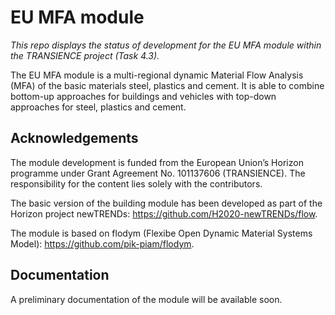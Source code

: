 # EU MFA module
*This repo displays the status of development for the EU MFA module within the TRANSIENCE project (Task 4.3).*

The EU MFA module is a multi-regional dynamic Material Flow Analysis (MFA) of the basic materials steel, plastics and cement. 
It is able to combine bottom-up approaches for buildings and vehicles with top-down approaches for steel, plastics and cement.

## Acknowledgements
The module development is funded from the European Union’s Horizon programme under Grant Agreement No. 101137606 (TRANSIENCE). 
The responsibility for the content lies solely with the contributors.

The basic version of the building module has been developed as part of the Horizon project newTRENDs:
https://github.com/H2020-newTRENDs/flow.

The module is based on flodym (Flexibe Open Dynamic Material Systems Model): https://github.com/pik-piam/flodym.

## Documentation
A preliminary documentation of the module will be available soon.

